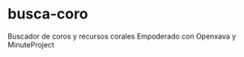 busca-coro
==========

Buscador de coros y recursos corales
Empoderado con Openxava y MinuteProject
